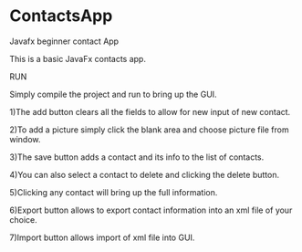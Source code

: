 # ContactsApp
Javafx beginner contact App

This is a basic  JavaFx contacts app.

RUN

Simply compile the project and run to bring up the GUI. 

1)The add button clears all the fields to allow for new input of new contact.

2)To add a picture simply click the blank area and choose picture file from window.

3)The save button adds a contact and its info to the list of contacts.

4)You can also select a contact to delete and clicking the delete button.

5)Clicking any contact will bring up the full information.

6)Export button allows to export contact information into an xml file of your choice.

7)Import button allows import of xml file into GUI.
